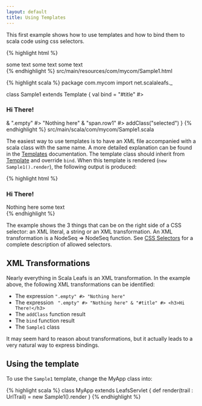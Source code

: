 ```yaml
---
layout: default
title: Using Templates
---
```


This first example shows how to use templates and how to bind them to scala code using css selectors. 

{% highlight html %}
<div>
  <span id="title">some text</span>
  <span class="empty">some text</span>
  <span class="row1">some text</span>
</div>
{% endhighlight %}
<label>src/main/resources/com/mycom/Sample1.html</label>

{% highlight scala %}
package com.mycom
import net.scalaleafs._

class Sample1 extends Template {
  val bind = 
    "#title" #> <h3>Hi There!</h3> &
    ".empty" #> "Nothing here" &
    "span.row1" #> addClass("selected")
}
{% endhighlight %}
<label>src/main/scala/com/mycom/Sample1.scala</label>

The easiest way to use templates is to have an XML file accompanied with a scala class with the same name. A more detailed explanation can be found in the [Templates](/templates.html) documentation. The template class should inherit from [Template](/api/index.html#net.scalaleafs.Template) and override `bind`.
When this template is rendered (`new Sample1().render`), the following output is produced:

{% highlight html %}
<div>
  <h3>Hi There!</h3>
  Nothing here
  <span class="row1 selected">some text</span>
</div>
{% endhighlight %}

The example shows the 3 things that can be on the right side of a CSS selector: an XML literal, a string or an XML transformation. An XML transformation is a NodeSeq => NodeSeq function. See [CSS Selectors](/css-selectors.html) for a complete description of allowed selectors.

## XML Transformations

Nearly everything in Scala Leafs is an XML transformation. In the example above, the following XML transformations can be identified:

- The expression `".empty" #> "Nothing here"`
- The expression ` ".empty" #> "Nothing here" & "#title" #> <h3>Hi There!</h3>`
- The `addClass` function result
- The `bind` function result
- The `Sample1` class

It may seem hard to reason about transformations, but it actually leads to a very natural way to express bindings.

## Using the template

To use the `Sample1` template, change the MyApp class into:

{% highlight scala %}
class MyApp extends LeafsServlet {
  def render(trail : UrlTrail) = new Sample1().render
}
{% endhighlight %}
